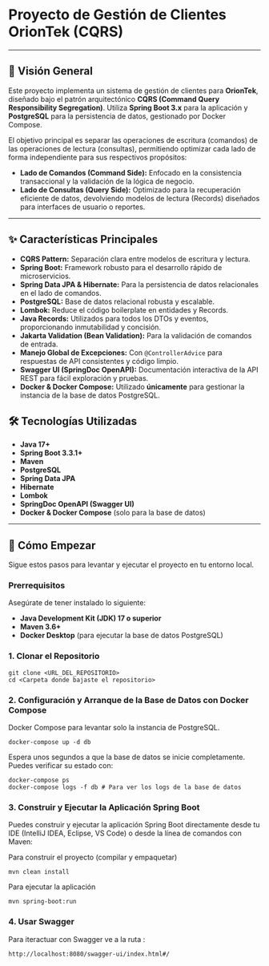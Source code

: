 # Proyecto de Gestión de Clientes OrionTek (CQRS)

---

## 🚀 Visión General

Este proyecto implementa un sistema de gestión de clientes para **OrionTek**, diseñado bajo el patrón arquitectónico **CQRS (Command Query Responsibility Segregation)**. Utiliza **Spring Boot 3.x** para la aplicación y **PostgreSQL** para la persistencia de datos, gestionado por Docker Compose.

El objetivo principal es separar las operaciones de escritura (comandos) de las operaciones de lectura (consultas), permitiendo optimizar cada lado de forma independiente para sus respectivos propósitos:
* **Lado de Comandos (Command Side):** Enfocado en la consistencia transaccional y la validación de la lógica de negocio.
* **Lado de Consultas (Query Side):** Optimizado para la recuperación eficiente de datos, devolviendo modelos de lectura (Records) diseñados para interfaces de usuario o reportes.

---

## ✨ Características Principales

* **CQRS Pattern:** Separación clara entre modelos de escritura y lectura.
* **Spring Boot:** Framework robusto para el desarrollo rápido de microservicios.
* **Spring Data JPA & Hibernate:** Para la persistencia de datos relacionales en el lado de comandos.
* **PostgreSQL:** Base de datos relacional robusta y escalable.
* **Lombok:** Reduce el código boilerplate en entidades y Records.
* **Java Records:** Utilizados para todos los DTOs y eventos, proporcionando inmutabilidad y concisión.
* **Jakarta Validation (Bean Validation):** Para la validación de comandos de entrada.
* **Manejo Global de Excepciones:** Con `@ControllerAdvice` para respuestas de API consistentes y código limpio.
* **Swagger UI (SpringDoc OpenAPI):** Documentación interactiva de la API REST para fácil exploración y pruebas.
* **Docker & Docker Compose:** Utilizado **únicamente** para gestionar la instancia de la base de datos PostgreSQL.

## 🛠️ Tecnologías Utilizadas

* **Java 17+**
* **Spring Boot 3.3.1+**
* **Maven**
* **PostgreSQL**
* **Spring Data JPA**
* **Hibernate**
* **Lombok**
* **SpringDoc OpenAPI (Swagger UI)**
* **Docker & Docker Compose** (solo para la base de datos)

---

## 🚀 Cómo Empezar

Sigue estos pasos para levantar y ejecutar el proyecto en tu entorno local.

### Prerrequisitos

Asegúrate de tener instalado lo siguiente:

* **Java Development Kit (JDK) 17 o superior**
* **Maven 3.6+**
* **Docker Desktop** (para ejecutar la base de datos PostgreSQL)

### 1. Clonar el Repositorio

```aiignore
git clone <URL_DEL_REPOSITORIO>
cd <Carpeta donde bajaste el repositorio>
```
### 2. Configuración y Arranque de la Base de Datos con Docker Compose
Docker Compose para levantar solo la instancia de PostgreSQL.
```aiignore
docker-compose up -d db
```
Espera unos segundos a que la base de datos se inicie completamente. Puedes verificar su estado con:
```aiignore
docker-compose ps
docker-compose logs -f db # Para ver los logs de la base de datos
```

### 3. Construir y Ejecutar la Aplicación Spring Boot
Puedes construir y ejecutar la aplicación Spring Boot directamente desde tu IDE (IntelliJ IDEA, Eclipse, VS Code) o desde la línea de comandos con Maven:

Para construir el proyecto (compilar y empaquetar)
```
mvn clean install
```
Para ejecutar la aplicación
```
mvn spring-boot:run
```

### 4. Usar Swagger 
Para iteractuar con Swagger ve a la ruta :
```aiignore
http://localhost:8080/swagger-ui/index.html#/
```